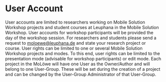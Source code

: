 # User Account
User accounts are limited to researchers working on Mobile Solution Workshop projects and student courses at Leuphana in the Mobile Solution Workshop. User accounts for workshop participants will be provided the day of the workshop session.
For researchers and students please send a request to  moloewe@leuphana.de and state your research project or course.
User rights can be limited to one or several Mobile Solution Workshop projects and modes. To this end, user rights can be limited to the presentation mode (advisable for workshop participants) or edit mode.
Each project in the MoLöwe will have one User as the Owner/Author and will belong to one User-Group. These will be set during the creation of a project and can be changed by the User-Group Administrator of that User-Group.
